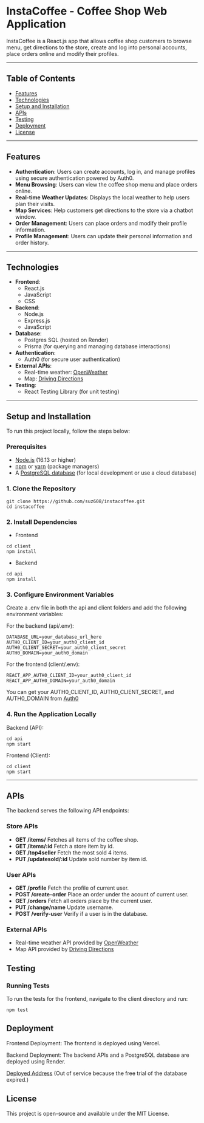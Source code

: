 # InstaCoffee - Coffee Shop Web Application
InstaCoffee is a React.js app that allows coffee shop customers to browse menu, get directions to the store, create and log into personal accounts, place orders online and modify their profiles.

---

## Table of Contents
- [Features](#features)
- [Technologies](#technologies)
- [Setup and Installation](#setup-and-installation)
- [APIs](#apis)
- [Testing](#testing)
- [Deployment](#deployment)
- [License](#license)

---

## Features
- **Authentication**: Users can create accounts, log in, and manage profiles using secure authentication powered by Auth0.
- **Menu Browsing**: Users can view the coffee shop menu and place orders online.
- **Real-time Weather Updates**: Displays the local weather to help users plan their visits.
- **Map Services**: Help customers get directions to the store via a chatbot window.
- **Order Management**: Users can place orders and modify their profile information.
- **Profile Management**: Users can update their personal information and order history.

---

## Technologies
- **Frontend**: 
  - React.js
  - JavaScript
  - CSS
- **Backend**: 
  - Node.js
  - Express.js
  - JavaScript
- **Database**: 
  - Postgres SQL (hosted on Render)
  - Prisma (for querying and managing database interactions)
- **Authentication**: 
  - Auth0 (for secure user authentication)
- **External APIs**:
  - Real-time weather: [OpenWeather](https://openweathermap.org/)
  - Map: [Driving Directions](https://rapidapi.com/letscrape-6bRBa3QguO5/api/driving-directions1)
- **Testing**: 
  - React Testing Library (for unit testing)

---

## Setup and Installation

To run this project locally, follow the steps below:

### Prerequisites

- [Node.js](https://nodejs.org/) (16.13 or higher)
- [npm](https://www.npmjs.com/) or [yarn](https://yarnpkg.com/) (package managers)
- A [PostgreSQL database](https://www.postgresql.org/) (for local development or use a cloud database)

### 1. Clone the Repository

```
git clone https://github.com/suz608/instacoffee.git
cd instacoffee
```
### 2. Install Dependencies
- Frontend
```
cd client
npm install
```
- Backend
```
cd api
npm install
```
### 3. Configure Environment Variables
Create a .env file in both the api and client folders and add the following environment variables:

For the backend (api/.env):
```
DATABASE_URL=your_database_url_here
AUTH0_CLIENT_ID=your_auth0_client_id
AUTH0_CLIENT_SECRET=your_auth0_client_secret
AUTH0_DOMAIN=your_auth0_domain
```
For the frontend (client/.env):
```
REACT_APP_AUTH0_CLIENT_ID=your_auth0_client_id
REACT_APP_AUTH0_DOMAIN=your_auth0_domain
```
You can get your AUTH0_CLIENT_ID, AUTH0_CLIENT_SECRET, and AUTH0_DOMAIN from [Auth0](https://auth0.com/)
### 4. Run the Application Locally
Backend (API):
```
cd api
npm start
```
Frontend (Client):
```
cd client
npm start
```

---

## APIs
The backend serves the following API endpoints:
### Store APIs
- **GET /items/**
  Fetches all items of the coffee shop.   
- **GET /items/:id**
  Fetch a store item by id.   
- **GET /top4seller**
  Fetch the most sold 4 items.   
- **PUT /updatesold/:id**
  Update sold number by item id.      

### User APIs
- **GET /profile**
  Fetch the profile of current user.   
- **POST /create-order**
  Place an order under the acount of current user.   
- **GET /orders**
  Fetch all orders place by the current user.   
- **PUT /change/name**
  Update username.   
- **POST /verify-user**
  Verify if a user is in the database.   

### External APIs
- Real-time weather API provided by [OpenWeather](https://openweathermap.org/)
- Map API provided by [Driving Directions](https://rapidapi.com/letscrape-6bRBa3QguO5/api/driving-directions1)

## Testing
### Running Tests
To run the tests for the frontend, navigate to the client directory and run:
```
npm test
```

## Deployment
Frontend Deployment: The frontend is deployed using Vercel.

Backend Deployment: The backend APIs and a PostgreSQL database are deployed using Render.

[Deployed Address](https://instacoffee.vercel.app/) (Out of service because the free trial of the database expired.)

## License
This project is open-source and available under the MIT License.

